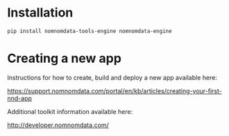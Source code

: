 # Installation

`pip install nomnomdata-tools-engine nomnomdata-engine`

# Creating a new app

Instructions for how to create, build and deploy a new app available here:

<https://support.nomnomdata.com/portal/en/kb/articles/creating-your-first-nnd-app>

Additional toolkit information available here:

<http://developer.nomnomdata.com/>
